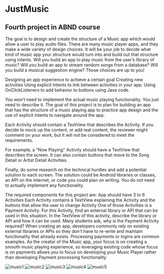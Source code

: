 # JustMusic
## Fourth project in ABND course

The goal is to design and create the structure of a Music app which would allow a user to play audio files. There are many music player apps, and they make a wide variety of design choices. It will be your job to decide what kind of music app your structure would turn into and build out that structure using intents. Will you build an app to play music from the user’s library of music? Will you build an app to stream random songs from a database? Will you build a musical suggestion engine? Those choices are up to you!


Designing an app experience to achieve a certain goal
Creating new activities
Using explicit Intents to link between activities in your app.
Using OnClickListeners to add behavior to buttons using Java code.



You won't need to implement the actual music playing functionality. You just need to describe it. The goal of this project is to plan for building an app that has the structure of a music playing app to practice app design and the use of explicit intents to navigate around the app.

Each Activity should contain a TextView that describes the Activity. If you decide to mock up the content, or add real content, the reviewer might comment on your work, but it will not be considered to meet the requirements.

For example, a "Now Playing" Activity should have a TextView that describes the screen. It can also contain buttons that move to the Song Detail or Artist Detail Activities.

Finally, do some research on the technical hurdles and add a potential solution to each screen. The solution could be Android libraries or classes, an API on the internet, or code you could plan on writing. You do not need to actually implement any functionality.

The required components for this project are:
App should have 3 to 6 Activities
Each Activity contains a TextView explaining the Activity and the buttons that allow the user to change Activity
One of those Activities is a Payment Activity. For this Activity, find an external library or API that can be used in this situation. In the TextView of this activity, describe the library or API and how it can be used.
Many students ask, why is the Payment Activity required? When creating an app, developers commonly rely on existing external libraries or APIs so they don't have to re-write and maintain functionality that already exists. Processing payments or logins are common examples. As the creator of the Music app, your focus is on creating a smooth music playing experience, so leveraging existing code whose focus is on payments allows you to focus on developing your Music Player rather than developing Payment processing functionality.

![music1](https://user-images.githubusercontent.com/26045797/55282371-701b4a00-534b-11e9-9a4d-b4a2cac7251a.png)
![music2](https://user-images.githubusercontent.com/26045797/55282349-0c911c80-534b-11e9-94b2-dbe6daa992de.png)
![music3](https://user-images.githubusercontent.com/26045797/55282351-131f9400-534b-11e9-8847-316cb57d6874.png)
![music4](https://user-images.githubusercontent.com/26045797/55282353-187cde80-534b-11e9-9941-3aff628f37f0.png)
![music5](https://user-images.githubusercontent.com/26045797/55282354-1d419280-534b-11e9-89f3-6dbfdb671987.png)


